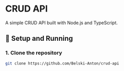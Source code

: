 # CRUD API

A simple CRUD API built with Node.js and TypeScript.

## 🚀 Setup and Running

### 1. Clone the repository

```bash
git clone https://github.com/Belski-Anton/crud-api

```

